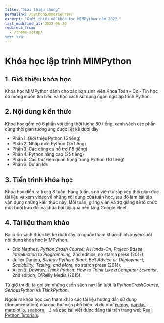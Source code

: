 ```yaml
---
title: "Giới thiệu chung"
permalink: /pythonSummerCourse/
excerpt: "Giới thiệu về khóa học MIMPython năm 2022."
last_modified_at: 2022-06-30
redirect_from:
  - /theme-setup/
toc: true
---
```


# Khóa học lập trình MIMPython

## 1. Giới thiệu khóa học
Khóa học MIMPython dành cho các bạn sinh viên Khoa Toán - Cơ - Tin học có mong muốn tìm hiểu và học cách sử dụng ngôn ngữ lập trình Python.

## 2. Nội dung kiến thức
Khóa học gồm có 6 phần với tổng thời lượng 80 tiếng, danh sách các phần cùng thời gian tương ứng được liệt kê dưới đây
- Phần 1. Giới thiệu Python (5 tiếng)
- Phần 2. Nhập môn Python (25 tiếng)
- Phần 3. Các công cụ hỗ trợ (15 tiếng)
- Phần 4. Python nâng cao (25 tiếng)
- Phần 5. Các thư viện quan trọng trong Python (10 tiếng)
- Phần 6. Dự án lớn

## 3. Tiến trình khóa học
Khóa học diễn ra trong 8 tuần. Hàng tuần, sinh viên tự sắp xếp thời gian đọc tài liệu và xem video về những nội dung của tuần học, sau đó làm bài tập vận dụng những kiến thức này. Mỗi tuần, giảng viên và trợ giảng sẽ tổ chức một buổi trao đổi và chữa bài tập qua nền tảng Google Meet.

## 4. Tài liệu tham khảo
Ba cuốn sách được liệt kê dưới đây là nguồn tham khảo chính xuyên suốt nội dung khóa học MIMPython.

- Eric Matthes, _Python Crash Course: A Hands-On, Project-Based Introduction to Programming_, 2nd edition, no starch press (2019).
- Julien Danjou, _Serious Python: Black-Belt Advice on Deployment, Scalability, Testing, and More_, no starch press (2018).
- Allen B. Downey, _Think Python: How to Think Like a Computer Scientist_, 2nd edition, O'Reilly Media (2015).

Từ giờ trở đi, ta gọi tên những cuốn sách này lần lượt là _PythonCrashCourse_, _SeriousPython_ và _ThinkPython_.

Ngoài ra khóa học còn tham khảo các tài liệu hướng dẫn sử dụng (documentation) của các thư viện phổ biến (ví dụ như [numpy](https://numpy.org/doc/), [pandas](https://pandas.pydata.org/docs/), [matplotlib](https://matplotlib.org/stable/index.html), [seaborn](https://seaborn.pydata.org/), ...) và các bài viết được đăng tải trên trang web [Real Python Tutorials](https://realpython.com/).
